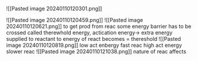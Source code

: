 
![[Pasted image 20240110120301.png]]

![[Pasted image 20240110120459.png]]
![[Pasted image 20240110120621.png]]
to get prod from reac some energy barrier has to be crossed called therewhold energy, 
actication energy-> extra energy supplied to reactant to energy of react becomes = thereshold
![[Pasted image 20240110120819.png]]
low act enbergy fast reac
high act energy slower reac
![[Pasted image 20240110121038.png]]
nature of reac affects